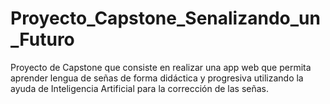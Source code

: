 # Proyecto_Capstone_Senalizando_un_Futuro
Proyecto de Capstone que consiste en realizar una app web que permita aprender lengua de señas de forma didáctica y progresiva utilizando la ayuda de Inteligencia Artificial para la corrección de las señas.
